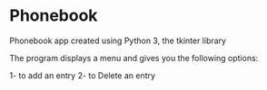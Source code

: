 # Phonebook
Phonebook app created using Python 3, the tkinter library

The program displays a menu and gives you the following options:

1- to add an entry
2- to Delete an entry
